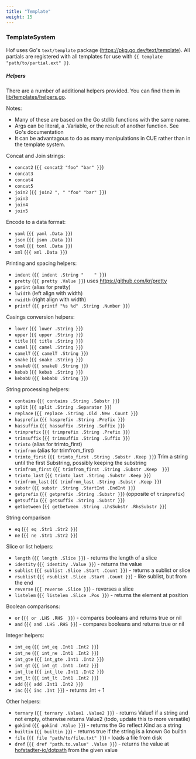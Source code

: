 ```yaml
---
title: "Template"
weight: 15
---
```



### TemplateSystem

Hof uses Go's `text/template` package (https://pkg.go.dev/text/template).
All partials are registered with all templates for use with `{{ template "path/to/partial.ext" }}`.

##### Helpers

There are a number of additional helpers provided.
You can find them in [lib/templates/helpers.go](https://github.com/hofstadter-io/hof/blob/_dev/lib/templates/helpers.go).

Notes:

- Many of these are based on the Go stdlib functions with the same name.
- Args can be literal, a .Variable, or the result of another function. See Go's documentation
- It can be advantagous to do as many manipulations in CUE rather than in the template system.


Concat and Join strings:

- `concat2` (`{{ concat2 "foo" "bar" }}`)
- `concat3`
- `concat4`
- `concat5`
- `join2` (`{{ join2 ", " "foo" "bar" }}`)
- `join3`
- `join4`
- `join5`

Encode to a data format:

- `yaml` (`{{ yaml .Data }}`)
- `json` (`{{ json .Data }}`)
- `toml` (`{{ toml .Data }}`)
- `xml` (`{{ xml .Data }}`)

Printing and spacing helpers:

- `indent` (`{{ indent .String "    " }}`)
- `pretty` (`{{ pretty .Value }}`) uses https://github.com/kr/pretty
- `pprint` (alias for pretty)
- `lwidth` (left align with width)
- `rwidth` (right align with width)
- `printf` (`{{ printf "%s %d" .String .Number }}`)

Casings conversion helpers:

- `lower` (`{{ lower .String }}`)
- `upper` (`{{ upper .String }}`)
- `title` (`{{ title .String }}`)
- `camel` (`{{ camel .String }}`)
- `camelT` (`{{ camelT .String }}`)
- `snake` (`{{ snake .String }}`)
- `snakeU` (`{{ snakeU .String }}`)
- `kebab` (`{{ kebab .String }}`)
- `kebabU` (`{{ kebabU .String }}`)

String processing helpers:

- `contains` (`{{ contains .String .Substr }}`)
- `split` (`{{ split .String .Separator }}`)
- `replace` (`{{ replace .String .Old .New .Count }}`)
- `hasprefix` (`{{ hasprefix .String .Prefix }}`)
- `hassuffix` (`{{ hassuffix .String .Suffix }}`)
- `trimprefix` (`{{ trimprefix .String .Prefix }}`)
- `trimsuffix` (`{{ trimsuffix .String .Suffix }}`)
- `trimto` (alias for trimto_first)
- `trimfrom` (alias for trimfrom_first)
- `trimto_first` (`{{ trimto_first .String .Substr .Keep }}`) Trim a string until the first Substring, possibly keeping the substring
- `trimfrom_first` (`{{ trimfrom_first .String .Substr .Keep  }}`)
- `trimto_last` (`{{ trimto_last .String .Substr .Keep }}`)
- `trimfrom_last` (`{{ trimfrom_last .String .Substr .Keep }}`)
- `substr` (`{{ substr .String .StartInt .EndInt }}`)
- `getprefix` (`{{ getprefix .String .Substr }}`) (opposite of `trimprefix`)
- `getsuffix` (`{{ getsuffix .String .Substr }}`)
- `getbetween` (`{{ getbetween .String .LhsSubstr .RhsSubstr }}`)

String comparison

- `eq` (`{{ eq .Str1 .Str2 }}`)
- `ne` (`{{ ne .Str1 .Str2 }}`)

Slice or list helpers:

- `length` (`{{ length .Slice }}`) - returns the length of a slice
- `identity` (`{{ identity .Value }}`) - returns the value
- `sublist` (`{{ sublist .Slice .Start .Count }}`) - returns a sublist or slice
- `rsublist` (`{{ rsublist .Slice .Start .Count }}`) - like sublist, but from the end
- `reverse` (`{{ reverse .Slice }}`) - reverses a slice
- `listelem` (`{{ listelem .Slice .Pos }}`) - returns the element at position

Boolean comparisons:

- `or` (`{{ or .LHS .RHS  }}`) - compares booleans and returns true or nil
- `and` (`{{ and .LHS .RHS }}`) - compares booleans and returns true or nil

Integer helpers:

- `int_eq` (`{{ int_eq .Int1 .Int2 }}`)
- `int_ne` (`{{ int_ne .Int1 .Int2 }}`)
- `int_gte` (`{{ int_gte .Int1 .Int2 }}`)
- `int_gt` (`{{ int_gt .Int1 .Int2 }}`)
- `int_lte` (`{{ int_lte .Int1 .Int2 }}`)
- `int_lt` (`{{ int_lt .Int1 .Int2 }}`)
- `add` (`{{ add .Int1 .Int2 }}`)
- `inc` (`{{ inc .Int }}`) - returns .Int + 1

Other helpers:

- `ternary` (`{{ ternary .Value1 .Value2 }}`) - returns Value1 if a string and not empty, otherwise returns Value2 (todo, update this to more versatile)
- `gokind` (`{{ gokind .Value }}`) - returns the Go reflect.Kind as a string
- `builtin` (`{{ builtin }}`) - returns true if the string is a known Go builtin
- `file` (`{{ file "path/to/file.txt" }}`) - loads a file from disk
- `dref` (`{{ dref "path.to.value" .Value }}`) - returns the value at [hofstadter-io/dotpath](https://github.com/hofstadter-io/dotpath/blob/master/examples/test.go) from the given value

